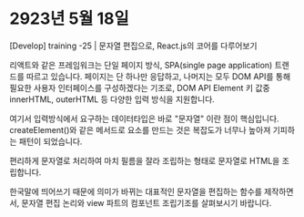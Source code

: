 # 2923년 5월 18일
[Develop] training -25 | 문자열 편집으로, React.js의 코어를 다루어보기

리액트와 같은 프레임워크는 단일 페이지 방식, SPA(single page application) 트랜드를 따르고 있습니다. 페이지는 단 하나만 응답하고, 나머지는 모두 DOM API를 통해 필요한 사용자 인터페이스를 구성하겠다는 기조로, DOM API Element 키 값중 innerHTML, outerHTML 등 다양한 입력 방식을 지원합니다.

여기서 입력방식에서 요구하는 데이터타입은 바로 "문자열" 이란 점이 핵심입니다. createElement()와 같은 메서드로 요소를 만드는 것은 복잡도가 너무나 높아져 기피하는 패턴이 되었습니다. 

편리하게 문자열로 처리하여 마치 필름을 잘라 조립하는 형태로 문자열로 HTML을 조립합니다.

한국말에 띄어쓰기 때문에 의미가 바뀌는 대표적인 문자열을 편집하는 함수를 제작하면서, 문자열 편집 논리와 view 파트의 컴포넌트 조립기조를 살펴보시기 바랍니다.